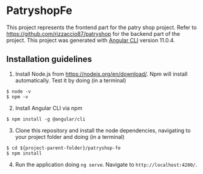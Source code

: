 # PatryshopFe

This project represents the frontend part for the patry shop project. Refer to https://github.com/rizzaccio87/patryshop for the backend part of the project.
This project was generated with [Angular CLI](https://github.com/angular/angular-cli) version 11.0.4.

## Installation guidelines

1. Install Node.js from https://nodejs.org/en/download/. Npm will install automatically. Test it by doing (in a terminal)
```
$ node -v
$ npm -v
```

2. Install Angular CLI via npm
```
$ npm install -g @angular/cli
```

3. Clone this repository and install the node dependencies, navigating to your project folder and doing (in a terminal)
```
$ cd ${project-parent-folder}/patryshop-fe
$ npm install
```

4. Run the application doing `ng serve`. Navigate to `http://localhost:4200/`.
